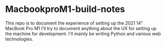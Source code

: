 # MacbookproM1-build-notes
This repo is to document the experience of setting up the 2021 14" MacBook Pro M1
I'll try to document anything about the UX for setting up the machine for development.
I'll mainly be writing Python and various web technologies.
